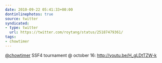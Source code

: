 ```yaml
---
date: 2010-09-22 05:41:33+00:00
dontinlinephotos: true
source: twitter
syndicated:
- type: twitter
  url: https://twitter.com/roytang/status/25187479361/
tags:
- chowtimer
---
```


[@chowtimer](https://twitter.com/chowtimer/) SSF4 tournament @ october 16: http://youtu.be/H_gLDtTZW-k
